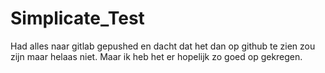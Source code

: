 # Simplicate_Test

Had alles naar gitlab gepushed en dacht dat het dan op github te zien zou zijn maar helaas niet.
Maar ik heb het er hopelijk zo goed op gekregen.

